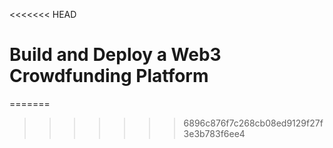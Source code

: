 <<<<<<< HEAD
# Build and Deploy a Web3 Crowdfunding Platform 
=======

>>>>>>> 6896c876f7c268cb08ed9129f27f3e3b783f6ee4
